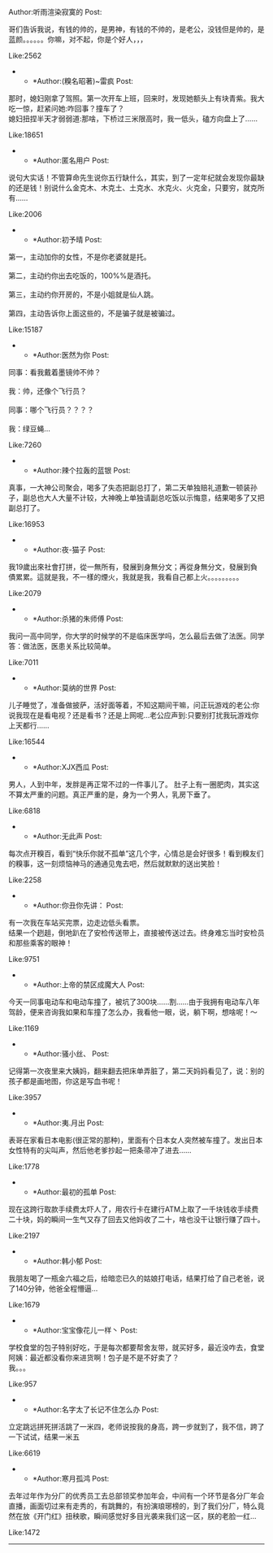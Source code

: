 Author:听雨渲染寂寞的
 Post:

哥们告诉我说，有钱的帅的，是男神，有钱的不帅的，是老公，没钱但是帅的，是蓝颜。。。。。。你嘛，对不起，你是个好人，，，

 Like:2562
* * *Author:(糗名昭著)~雷疯
 Post:

那时，媳妇刚拿了驾照。第一次开车上班，回来时，发现她额头上有块青紫。我大吃一惊，赶紧问她:咋回事？撞车了？<br/>媳妇扭捏半天才弱弱道:那啥，下桥过三米限高时，我一低头，磕方向盘上了……

 Like:18651
* * *Author:匿名用户
 Post:

说句大实话！不管算命先生说你五行缺什么，其实，到了一定年纪就会发现你最缺的还是钱！别说什么金克木、木克土、土克水、水克火、火克金，只要穷，就克所有……

 Like:2006
* * *Author:初予晴
 Post:

第一，主动加你的女性，不是你老婆就是托。<br/><br/>第二，主动约你出去吃饭的，100%%是酒托。<br/><br/>第三，主动约你开房的，不是小姐就是仙人跳。<br/><br/>第四，主动告诉你上面这些的，不是骗子就是被骗过。

 Like:15187
* * *Author:医然为你
 Post:

同事：看我戴着墨镜帅不帅？<br/><br/>我：帅，还像个飞行员？<br/><br/>同事：哪个飞行员？？？？<br/><br/>我：绿豆蝇…

 Like:7260
* * *Author:辣个拉轰的蓝银
 Post:

真事，一大神公司聚会，喝多了失态把副总打了，第二天单独赔礼道歉一顿装孙子，副总也大人大量不计较，大神晚上单独请副总吃饭以示悔意，结果喝多了又把副总打了。

 Like:16953
* * *Author:夜-猫子
 Post:

我19歲出來社會打拼，從一無所有，發展到身無分文；再從身無分文，發展到負債累累。這就是我，不一樣的煙火，我就是我，我看自己都上火。。。。。。。。。

 Like:2079
* * *Author:杀猪的朱师傅
 Post:

我问一高中同学，你大学的时候学的不是临床医学吗，怎么最后去做了法医。同学答：做法医，医患关系比较简单。

 Like:7011
* * *Author:莫纳的世界
 Post:

儿子睡觉了，准备做披萨，活好面等着，不知这期间干嘛，问正玩游戏的老公:你说我现在是看电视？还是看书？还是上网呢…老公应声到:只要别打扰我玩游戏你上天都行……

 Like:16544
* * *Author:XJX西瓜
 Post:

男人，人到中年，发胖是再正常不过的一件事儿了。 肚子上有一圈肥肉，其实这不算太严重的问题。真正严重的是，身为一个男人，乳房下垂了。

 Like:6818
* * *Author:无此声
 Post:

每次点开糗百，看到“快乐你就不孤单”这几个字，心情总是会好很多！看到糗友们的糗事，这一刻烦恼神马的通通见鬼去吧，然后就默默的送出笑脸！

 Like:2258
* * *Author:你丑你先讲：
 Post:

有一次我在车站买完票，边走边低头看票。<br/>结果一个趔趄，倒地趴在了安检传送带上，直接被传送过去。终身难忘当时安检员和那些乘客的眼神！

 Like:9751
* * *Author:上帝的禁区成魔大人
 Post:

今天一同事电动车和电动车撞了，被坑了300块……割……由于我拥有电动车八年驾龄，便来咨询我如果和车撞了怎么办，我看他一眼，说，躺下啊，想啥呢！～

 Like:1169
* * *Author:骚小丝、
 Post:

记得第一次夜里来大姨妈，翻来翻去把床单弄脏了，第二天妈妈看见了，说：别的孩子都是画地图，你这是写血书呢！

 Like:3957
* * *Author:夷.月出
 Post:

表哥在家看日本电影(很正常的那种)，里面有个日本女人突然被车撞了。发出日本女性特有的尖叫声，然后他老爹抄起一把条帚冲了进去……

 Like:1778
* * *Author:最初的孤单
 Post:

现在这跨行取款手续费太吓人了，用农行卡在建行ATM上取了一千块钱收手续费二十块，妈的瞬间一生气又存了回去又他妈收了二十，啥也没干让银行赚了四十。

 Like:2197
* * *Author:韩小郁
 Post:

我朋友喝了一瓶金六福之后，给暗恋已久的姑娘打电话，结果打给了自己老爸，说了140分钟，他爸全程懵逼…

 Like:1679
* * *Author:宝宝像花儿一样丶
 Post:

学校食堂的包子特别好吃，于是每次都要帮舍友带，就买好多，最近没咋去，食堂阿姨：最近都没看你来进货啊！包子是不是不好卖了？<br/>我。。。

 Like:957
* * *Author:名字太了长记不住怎么办
 Post:

立定跳远拼死拼活跳了一米四，老师说按我的身高，跨一步就到了，我不信，跨了一下试试，结果一米五

 Like:6619
* * *Author:寒月孤鸿
 Post:

去年过年作为分厂的优秀员工去总部领奖参加年会，中间有一个环节是各分厂年会直播，画面切过来有走秀的，有跳舞的，有扮演琅琊榜的，到了我们分厂，特么竟然在放《开门红》扭秧歌，瞬间感觉好多目光袭来我们这一区，朕的老脸一红…

 Like:1472
* * *
